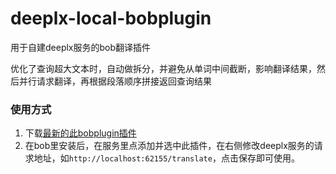 # deeplx-local-bobplugin

用于自建deeplx服务的bob翻译插件

优化了查询超大文本时，自动做拆分，并避免从单词中间截断，影响翻译结果，然后并行请求翻译，再根据段落顺序拼接返回查询结果

### 使用方式

1. 下载[最新的此bobplugin插件](https://github.com/ycvk/deeplx-local-bobplugin/releases)
2. 在bob里安装后，在服务里点添加并选中此插件，在右侧修改deeplx服务的请求地址，如`http://localhost:62155/translate`，点击保存即可使用。

